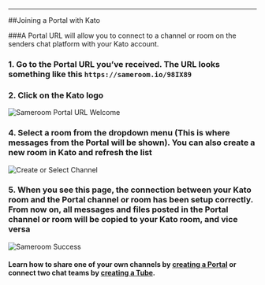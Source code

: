 ---

##Joining a Portal with Kato

###A Portal URL will allow you to connect to a channel or room on the senders chat platform with your Kato account.

### 1. Go to the Portal URL you’ve received. The URL looks something like this `https://sameroom.io/98IX89`

### 2. Click on the Kato logo
![Sameroom Portal URL Welcome](https://in.kato.im/c76bb40f2a2e9a68eaa13a3ae2c8d8e4627c565c77aca6158f001f5492ec7724/Sameroom-Select-Platform-_0006_Kato.png)

### 4. Select a room from the dropdown menu (This is where messages from the Portal will be shown). You can also create a new room in Kato and refresh the list
![Create or Select Channel](https://in.kato.im/f3e2a5d2c14da062602e45bc1cf2b495b672087398f28d09162ded75ff6a848b/Sameroom%20Join%20Portal%20Select%20Room%20ALL.png)

### 5. When you see this page, the connection between your Kato room and the Portal channel or room has been setup correctly. From now on, all messages and files posted in the Portal channel or room will be copied to your Kato room, and vice versa
![Sameroom Success](https://in.kato.im/bc1ac42c1d1d5632a436e92b5b3603422261f99a64c602007a895ecd38973336/Sameroom%20Join%20Portal%20Success%20copy.png)

#### Learn how to share one of your own channels by [creating a Portal](/getting-started/en/portal/slack) or connect two chat teams by [creating a Tube](/getting-started/en/tube/slack).
